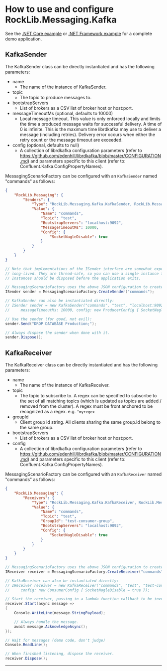 # How to use and configure RockLib.Messaging.Kafka

See the [.NET Core example] or [.NET Framework example] for a complete demo application.

## KafkaSender

The KafkaSender class can be directly instantiated and has the following parameters:

- name
  - The name of the instance of KafkaSender.
- topic
  - The topic to produce messages to.
- bootstrapServers
  - List of brokers as a CSV list of broker host or host:port.
- messageTimeoutMs (optional, defaults to 10000)
  - Local message timeout. This value is only enforced locally and limits the time a produced message waits for successful delivery. A time of 0 is infinite. This is the maximum time librdkafka may use to deliver a message (including retries). Delivery error occurs when either the retry count or the message timeout are exceeded.
- config (optional, defaults to null)
  - A collection of librdkafka configuration parameters (refer to https://github.com/edenhill/librdkafka/blob/master/CONFIGURATION.md) and parameters specific to this client (refer to: Confluent.Kafka.ConfigPropertyNames).

MessagingScenarioFactory can be configured with an `KafkaSender` named "commands" as follows:

```json
{
    "RockLib.Messaging": {
        "Senders": {
            "Type": "RockLib.Messaging.Kafka.KafkaSender, RockLib.Messaging.Kafka",
            "Value": {
                "Name": "commands",
                "Topic": "test",
                "BootstrapServers": "localhost:9092",
                "MessageTimeoutMs": 10000,
                "Config": {
                    "SocketNagleDisable": true
                }
            }
        }
    }
}
```

```c#
// Note that implementations of the ISender interface are somewhat expensive and intended to be
// long-lived. They are thread-safe, so you can use a single instance throughout your application.
// Instances should be disposed before the application exits.

// MessagingScenarioFactory uses the above JSON configuration to create a KafkaSender:
ISender sender = MessagingScenarioFactory.CreateSender("commands");

// KafkaSender can also be instantiated directly:
// ISender sender = new KafkaSender("commands", "test", "localhost:9092",
//     messageTimeoutMs: 10000, config: new ProducerConfig { SocketNagleDisable = true });

// Use the sender (for good, not evil):
sender.Send("DROP DATABASE Production;");

// Always dispose the sender when done with it.
sender.Dispose();
```

## KafkaReceiver

The KafkaReceiver class can be directly instantiated and has the following parameters:

- name
  - The name of the instance of KafkaReceiver.
- topic
  - The topic to subscribe to. A regex can be specified to subscribe to the set of all matching topics (which is updated as topics are added / removed from the cluster). A regex must be front anchored to be recognized as a regex. e.g. `^myregex`
- groupId
  - Client group id string. All clients sharing the same group.id belong to the same group.
- bootstrapServers
  - List of brokers as a CSV list of broker host or host:port.
- config
  - A collection of librdkafka configuration parameters (refer to https://github.com/edenhill/librdkafka/blob/master/CONFIGURATION.md) and parameters specific to this client (refer to: Confluent.Kafka.ConfigPropertyNames).

MessagingScenarioFactory can be configured with an `KafkaReceiver` named "commands" as follows:

```json
{
    "RockLib.Messaging": {
        "Receivers": {
            "Type": "RockLib.Messaging.Kafka.KafkaReceiver, RockLib.Messaging.Kafka",
            "Value": {
                "Name": "commands",
                "Topic": "test",
                "GroupId": "test-consumer-group",
                "BootstrapServers": "localhost:9092",
                "Config": {
                    "SocketNagleDisable": true
                }
            }
        }
    }
}
```

```c#
// MessagingScenarioFactory uses the above JSON configuration to create a KafkaReceiver:
IReceiver receiver = MessagingScenarioFactory.CreateReceiver("commands");

// KafkaReceiver can also be instantiated directly:
// IReceiver receiver = new KafkaReceiver("commands", "test", "test-consumer-group", "localhost:9092",
//     config: new ConsumerConfig { SocketNagleDisable = true });

// Start the receiver, passing in a lambda function callback to be invoked when a message is received.
receiver.Start(async message =>
{
    Console.WriteLine(message.StringPayload);

    // Always handle the message.
    await message.AcknowledgeAsync();
});

// Wait for messages (demo code, don't judge)
Console.ReadLine();

// When finished listening, dispose the receiver.
receiver.Dispose();
```

---

[.NET Core example]: ../Example.Messaging.Kafka.DotNetCore20
[.NET Framework example]: ../Example.Messaging.Kafka.DotNetFramework451